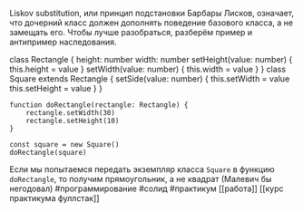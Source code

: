 Liskov substitution, или принцип подстановки Барбары Лисков, означает, что дочерний класс должен дополнять поведение базового класса, а не замещать его. Чтобы лучше разобраться, разберём пример и антипример наследования.

class Rectangle { height: number width: number setHeight(value: number) { this.height = value } setWidth(value: number) { this.width = value } } class Square extends Rectangle { setSide(value: number) { this.setWidth = value this.setHeight = value } }

```
function doRectangle(rectangle: Rectangle) {
    rectangle.setWidth(30)
    rectangle.setHeight(10)
}

const square = new Square()
doRectangle(square) 
```
Если мы попытаемся передать экземпляр класса `Square` в функцию `doRectangle`, то получим прямоугольник, а не квадрат (Малевич бы негодовал)
 #программирование #солид #практикум 
[[работа]]
[[курс практикума фуллстак]]